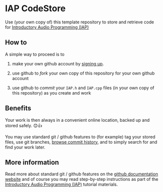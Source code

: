 # IAP CodeStore
Use (your own copy of) this template repository to store and retrieve code for <a href="https://github.com/uwePhillPhelps/IAP-2023/">Introductory Audio Programming (IAP)</a>

## How to
A simple way to proceed is to 

1. make your own github account by <a href="https://github.com/signup">signing up</a>.

1. use github to *fork* your own copy of this repository for your own github account

1. use github to *commit* your `IAP.h` and `IAP.cpp` files (in your own copy of this repository) as you create and work
   
## Benefits

Your work is then always in a convenient online location, backed up and stored safely. 😊👍

You may use standard git / github features to (for example) tag your stored files, use git branches, <a href="../../commits/master/">browse commit history</a>, and to simply search for and find your work later. 

## More information

Read more about standard git / github features on the <a href="https://docs.github.com/en/">github documentation website</a> and of course you may read step-by-step instructions as part of the <a href="https://github.com/uwePhillPhelps/IAP-2023/">Introductory Audio Programming (IAP)</a> tutorial materials.
